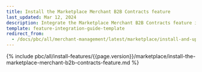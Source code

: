 ```yaml
---
title: Install the Marketplace Merchant B2B Contracts feature
last_updated: Mar 12, 2024
description: Integrate the Marketplace Merchant B2B Contracts feature into a Spryker project.
template: feature-integration-guide-template
redirect_from:
  - /docs/pbc/all/merchant-management/latest/marketplace/install-and-upgrade/install-features/install-the-marketplace-merchant-b2b-contracts-feature.html
---
```


{% include pbc/all/install-features/{{page.version}}/marketplace/install-the-marketplace-merchant-b2b-contracts-feature.md %} <!-- To edit, see /_includes/pbc/all/install-features/202404.0/marketplace/install-the-marketplace-merchant-b2b-contracts-feature.md -->

